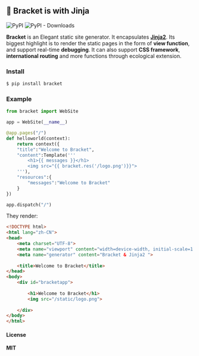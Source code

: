 ## 🎊 Bracket is with Jinja

![PyPI](https://img.shields.io/pypi/v/bracket) ![PyPI - Downloads](https://img.shields.io/pypi/dm/bracket)

**Bracket** is an Elegant static site generator. It encapsulates **[Jinja2](https://github.com/pallets/jinja)**. Its biggest highlight is to render the static pages in the form of **view function**, and support real-time **debugging**. It can also support **CSS framework**, **international routing** and more functions through ecological extension.

### Install 

``` bash
$ pip install bracket
```

### Example

``` python
from bracket import WebSite

app = WebSite(__name__)

@app.pages("/")
def helloworld(context):
    return context({
    "title":"Welcome to Bracket",
    "content":Template('''
        <h1>{{ messages }}</h1>
        <img src="{{ bracket.res('/logo.png')}}">
    '''),
    "resources":{
        "messages":"Welcome to Bracket"
    }
})

app.dispatch("/")
```

They render:

``` html
<!DOCTYPE html>
<html lang="zh-CN">
<head>
    <meta charset="UTF-8">
    <meta name="viewport" content="width=device-width, initial-scale=1.0">
    <meta name="generator" content="Bracket & Jinja2 ">
    
    <title>Welcome to Bracket</title>
</head>
<body>
    <div id="bracketapp">
    
        <h1>Welcome to Bracket</h1>
        <img src="/static/logo.png">
        
    </div>
</body>
</html>
```

#### License

**MIT** 